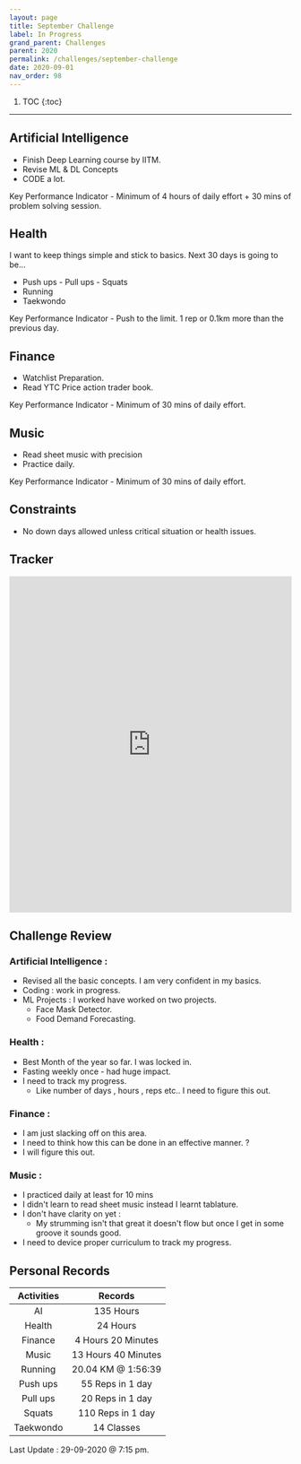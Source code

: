 ```yaml
---
layout: page
title: September Challenge
label: In Progress
grand_parent: Challenges
parent: 2020
permalink: /challenges/september-challenge
date: 2020-09-01
nav_order: 98
---
```


1. TOC
{:toc}

---



## Artificial Intelligence 

* Finish Deep Learning course by IITM.
* Revise ML & DL Concepts
* CODE a lot.

Key Performance Indicator - Minimum of 4 hours of daily effort + 30 mins of problem solving session.

## Health

I want to keep things simple and stick to basics. Next 30 days is going to be...
* Push ups - Pull ups - Squats 
* Running  
* Taekwondo 

Key Performance Indicator - Push to the limit. 1 rep or 0.1km more than the previous day.

## Finance 

* Watchlist Preparation.
* Read YTC Price action trader book.

Key Performance Indicator - Minimum of 30 mins of daily effort.

## Music 

* Read sheet music with precision 
* Practice daily.

Key Performance Indicator - Minimum of 30 mins of daily effort.

## Constraints

* No down days allowed unless critical situation or health issues.

## Tracker 

<iframe style="border: 0; width:100%; height: 600px; overflow: auto;" src="https://docs.google.com/spreadsheets/d/e/2PACX-1vQGS8Sv2h0mDQxu4g0bR4AS85wjehQYvRkHtx6xhytgNNKdwpPTiFSGhTXoR4JYFa-HRqShOs3gCksd/pubhtml?gid=0&amp;single=true&amp;widget=true&amp;headers=false"></iframe>

## Challenge Review

### Artificial Intelligence : 

* Revised all the basic concepts. I am very confident in my basics.
* Coding : work in progress.
* ML Projects : I worked have worked on two projects.
  * Face Mask Detector.
  * Food Demand Forecasting.

### Health :

* Best Month of the year so far. I was locked in.
* Fasting weekly once - had huge impact.
* I need to track my progress.
  * Like number of days , hours , reps etc.. I need to figure this out.

### Finance :

* I am just slacking off on this area.  
* I need to think how this can be done in an effective manner. ?
* I will figure this out.

### Music :

* I practiced daily at least for 10 mins
* I didn't learn to read sheet music instead I learnt tablature. 
* I don't have clarity on yet : 
  * My strumming isn't that great it doesn't flow but once I get in some groove it sounds good.
* I need to device proper curriculum to track my progress.

## Personal Records

| Activities 	|       Records       	|
|:----------:	|:-------------------:	|
|     AI     	|      135 Hours      	|
|   Health   	|       24 Hours      	|
|   Finance  	|  4 Hours 20 Minutes 	|
|    Music   	| 13 Hours 40 Minutes 	|
| Running    	| 20.04 KM @ 1:56:39  	|
| Push ups   	| 55 Reps in 1 day    	|
| Pull ups   	| 20 Reps in 1 day    	|
| Squats     	| 110 Reps in 1 day   	|
| Taekwondo  	| 14 Classes          	|

Last Update : 29-09-2020 @ 7:15 pm.

